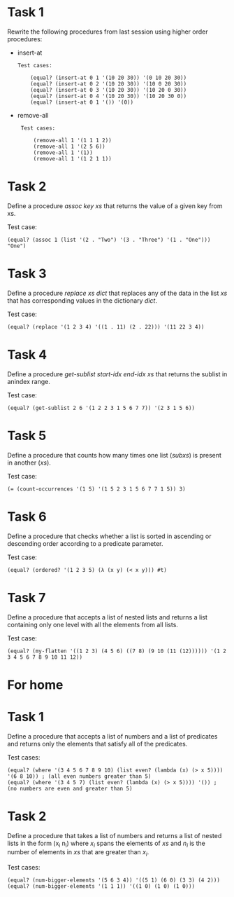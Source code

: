 # Task 1
Rewrite the following procedures from last session using higher order procedures:

 -  insert-at

        Test cases:

            (equal? (insert-at 0 1 '(10 20 30)) '(0 10 20 30))
            (equal? (insert-at 0 2 '(10 20 30)) '(10 0 20 30))
            (equal? (insert-at 0 3 '(10 20 30)) '(10 20 0 30))
            (equal? (insert-at 0 4 '(10 20 30)) '(10 20 30 0))
            (equal? (insert-at 0 1 '()) '(0))

 - remove-all

        Test cases:

            (remove-all 1 '(1 1 1 2))
            (remove-all 1 '(2 5 6))
            (remove-all 1 '(1))
            (remove-all 1 '(1 2 1 1))

# Task 2
Define a procedure *assoc key xs* that returns the value of a given key from xs.

Test case:

    (equal? (assoc 1 (list '(2 . "Two") '(3 . "Three") '(1 . "One"))) "One")

# Task 3
Define a procedure *replace xs dict* that replaces any of the data in the list *xs* that has corresponding values in the dictionary *dict*.

Test case:

    (equal? (replace '(1 2 3 4) '((1 . 11) (2 . 22))) '(11 22 3 4))

# Task 4
Define a procedure *get-sublist start-idx end-idx xs* that returns the sublist in anindex range.

Test case:

    (equal? (get-sublist 2 6 '(1 2 2 3 1 5 6 7 7)) '(2 3 1 5 6))

# Task 5
Define a procedure that counts how many times one list (*subxs*) is present in another (*xs*).

Test case:

    (= (count-occurrences '(1 5) '(1 5 2 3 1 5 6 7 7 1 5)) 3)
    
# Task 6
Define a procedure that checks whether a list is sorted in ascending or descending order according to a predicate parameter.

Test case:

    (equal? (ordered? '(1 2 3 5) (λ (x y) (< x y))) #t)

# Task 7
Define a procedure that accepts a list of nested lists and returns a list containing only one level with all the elements from all lists.

Test case:

    (equal? (my-flatten '((1 2 3) (4 5 6) ((7 8) (9 10 (11 (12)))))) '(1 2 3 4 5 6 7 8 9 10 11 12))

# For home
# Task 1
Define a procedure that accepts a list of numbers and a list of predicates and returns only the elements that satisfy all of the predicates.

Test cases:

    (equal? (where '(3 4 5 6 7 8 9 10) (list even? (lambda (x) (> x 5)))) '(6 8 10)) ; (all even numbers greater than 5)
    (equal? (where '(3 4 5 7) (list even? (lambda (x) (> x 5)))) '()) ; (no numbers are even and greater than 5)

# Task 2
Define a procedure that takes a list of numbers and returns a list of nested lists in the form (x<sub>i</sub> n<sub>i</sub>) where *x<sub>i</sub>* spans the elements of *xs* and *n<sub>i</sub>* is the number of elements in *xs* that are greater than *x<sub>i</sub>*.

Test cases:

    (equal? (num-bigger-elements '(5 6 3 4)) '((5 1) (6 0) (3 3) (4 2)))
    (equal? (num-bigger-elements '(1 1 1)) '((1 0) (1 0) (1 0)))